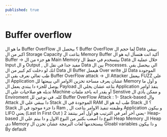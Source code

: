 ```yaml
---
published: true
---
```

<h1>Buffer overflow</h1>
<p>
 
ما هو ال Buffer OverFlow ؟
بيحصل ال Buffer OverFlow لما حجم ال Data بيبقي اكبر من ال Storage Capacity بتاعت ال Memory Buffer 
أكيد انت هتسأل ايه هو ال Buffer ->
هو جزء من ال  Main Memory بيتسخدم في حفظ ال Data خلال عملية ال Input و ال Output , مفيد جدا في نقل ال Data بين ال Processes.
الي بيحصل بقي انك لو دخلت كم كبير من ال Data ال Buffer هيعمل Over write لل Data الموجودة 
طب تعالي نعرف بقي ال Buffer OverFlow attack ->
ال Attacker بيعمل FUZZ علي ال Application عشان يعرف مساحة تخزين الاوامر الي بيبعتها لل Memory و أول ما يوصل للجزء دا يبتدي يعمل ال Payload بتاعه عشان يخلي ال Application ينفذ اوامر تديله هو صلاحيات علي ال Machine أو يقدر انه ياخد ملفات Senstive و ممكن يأذي ال Enviroment كله. 
في نوعين لل Buffer OverFlow Attack :
1- Stack-based
وال Attack دا بيبقي علي ال Stack الموجودة في ال RAM 
طب ايه هو ال Stack ؟ 
ال Stack دا جزء موجود في ال Ram , وظيفته تنفيذ الاوامر بتاعت ال Application و بيكون LIFO يعني (Last In First Out ) يعني أخر أمر في الترتيب هو أول أمر بيتنفذ
2- Heap-based 
النوع دا أصعب بكتير من النوع الاول و دا بيتم علي ال Heap Memory 
ال Heap دي Memory بيستخدمها لغات البرمجة عشان تخزن ال Gloabl variables و دا بيكون By default
</p>
